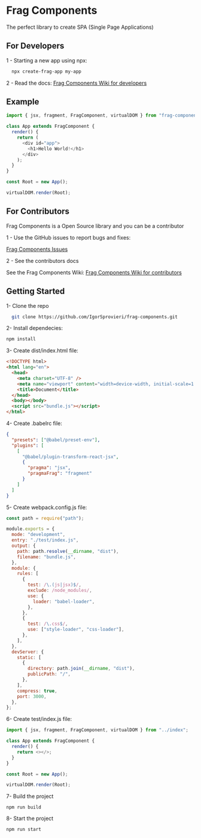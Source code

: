 # Frag Components

The perfect library to create SPA (Single Page Applications)

## For Developers

1 - Starting a new app using npx:

```bash
  npx create-frag-app my-app
```

2 - Read the docs: [Frag Components Wiki for developers](https://github.com/IgorSprovieri/create-frag-app/wiki)

## Example

```js
import { jsx, fragment, FragComponent, virtualDOM } from "frag-components";

class App extends FragComponent {
  render() {
    return (
      <div id="app">
        <h1>Hello World!</h1>
      </div>
    );
  }
}

const Root = new App();

virtualDOM.render(Root);
```

## For Contributors

Frag Components is a Open Source library and you can be a contributor

1 - Use the GitHub issues to report bugs and fixes:

[Frag Components Issues](https://github.com/IgorSprovieri/frag-components/issues)

2 - See the contributors docs

See the Frag Components Wiki: [Frag Components Wiki for contributors](https://github.com/IgorSprovieri/frag-components/wiki)

## Getting Started

1- Clone the repo

```bash
  git clone https://github.com/IgorSprovieri/frag-components.git
```

2- Install dependecies:

```bash
npm install
```

3- Create dist/index.html file:

```html
<!DOCTYPE html>
<html lang="en">
  <head>
    <meta charset="UTF-8" />
    <meta name="viewport" content="width=device-width, initial-scale=1.0" />
    <title>Document</title>
  </head>
  <body></body>
  <script src="bundle.js"></script>
</html>
```

4- Create .babelrc file:

```json
{
  "presets": ["@babel/preset-env"],
  "plugins": [
    [
      "@babel/plugin-transform-react-jsx",
      {
        "pragma": "jsx",
        "pragmaFrag": "fragment"
      }
    ]
  ]
}
```

5- Create webpack.config.js file:

```js
const path = require("path");

module.exports = {
  mode: "development",
  entry: "./test/index.js",
  output: {
    path: path.resolve(__dirname, "dist"),
    filename: "bundle.js",
  },
  module: {
    rules: [
      {
        test: /\.(js|jsx)$/,
        exclude: /node_modules/,
        use: {
          loader: "babel-loader",
        },
      },
      {
        test: /\.css$/,
        use: ["style-loader", "css-loader"],
      },
    ],
  },
  devServer: {
    static: [
      {
        directory: path.join(__dirname, "dist"),
        publicPath: "/",
      },
    ],
    compress: true,
    port: 3000,
  },
};
```

6- Create test/index.js file:

```js
import { jsx, fragment, FragComponent, virtualDOM } from "../index";

class App extends FragComponent {
  render() {
    return <></>;
  }
}

const Root = new App();

virtualDOM.render(Root);
```

7- Build the project

```console
npm run build
```

8- Start the project

```console
npm run start
```
